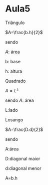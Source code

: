 # Aula5 

Triângulo 


$A=\frac{b.h}{2}$


sendo


$A$: área 

b: base

h: altura

Quadrado 


$A=L²$

sendo
$A$: área 

L:lado

Losango 

$A=\frac{D.d}{2}$

sendo

A:área 

D:diagonal maior

d:diagonal menor

A=b.h

